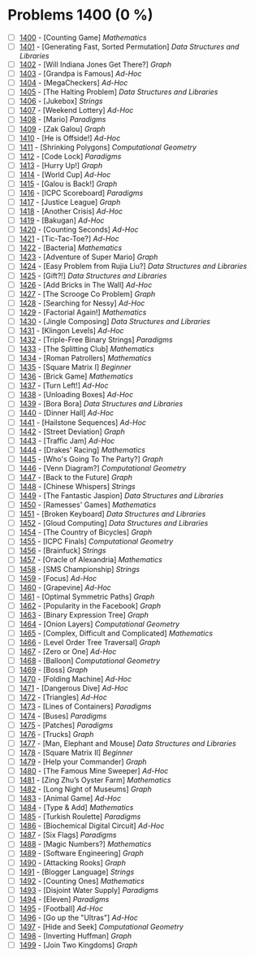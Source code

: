 # Problems 1400 (0 %)


- [ ] [1400](https://www.beecrowd.com.br/judge/pt/problems/view/1400) - [Counting Game] *Mathematics*
- [ ] [1401](https://www.beecrowd.com.br/judge/pt/problems/view/1401) - [Generating Fast, Sorted Permutation] *Data Structures and Libraries*
- [ ] [1402](https://www.beecrowd.com.br/judge/pt/problems/view/1402) - [Will Indiana Jones Get There?] *Graph*
- [ ] [1403](https://www.beecrowd.com.br/judge/pt/problems/view/1403) - [Grandpa is Famous] *Ad-Hoc*
- [ ] [1404](https://www.beecrowd.com.br/judge/pt/problems/view/1404) - [MegaCheckers] *Ad-Hoc*
- [ ] [1405](https://www.beecrowd.com.br/judge/pt/problems/view/1405) - [The Halting Problem] *Data Structures and Libraries*
- [ ] [1406](https://www.beecrowd.com.br/judge/pt/problems/view/1406) - [Jukebox] *Strings*
- [ ] [1407](https://www.beecrowd.com.br/judge/pt/problems/view/1407) - [Weekend Lottery] *Ad-Hoc*
- [ ] [1408](https://www.beecrowd.com.br/judge/pt/problems/view/1408) - [Mario] *Paradigms*
- [ ] [1409](https://www.beecrowd.com.br/judge/pt/problems/view/1409) - [Zak Galou] *Graph*
- [ ] [1410](https://www.beecrowd.com.br/judge/pt/problems/view/1410) - [He is Offside!] *Ad-Hoc*
- [ ] [1411](https://www.beecrowd.com.br/judge/pt/problems/view/1411) - [Shrinking Polygons] *Computational Geometry*
- [ ] [1412](https://www.beecrowd.com.br/judge/pt/problems/view/1412) - [Code Lock] *Paradigms*
- [ ] [1413](https://www.beecrowd.com.br/judge/pt/problems/view/1413) - [Hurry Up!] *Graph*
- [ ] [1414](https://www.beecrowd.com.br/judge/pt/problems/view/1414) - [World Cup] *Ad-Hoc*
- [ ] [1415](https://www.beecrowd.com.br/judge/pt/problems/view/1415) - [Galou is Back!] *Graph*
- [ ] [1416](https://www.beecrowd.com.br/judge/pt/problems/view/1416) - [ICPC Scoreboard] *Paradigms*
- [ ] [1417](https://www.beecrowd.com.br/judge/pt/problems/view/1417) - [Justice League] *Graph*
- [ ] [1418](https://www.beecrowd.com.br/judge/pt/problems/view/1418) - [Another Crisis] *Ad-Hoc*
- [ ] [1419](https://www.beecrowd.com.br/judge/pt/problems/view/1419) - [Bakugan] *Ad-Hoc*
- [ ] [1420](https://www.beecrowd.com.br/judge/pt/problems/view/1420) - [Counting Seconds] *Ad-Hoc*
- [ ] [1421](https://www.beecrowd.com.br/judge/pt/problems/view/1421) - [Tic-Tac-Toe?] *Ad-Hoc*
- [ ] [1422](https://www.beecrowd.com.br/judge/pt/problems/view/1422) - [Bacteria] *Mathematics*
- [ ] [1423](https://www.beecrowd.com.br/judge/pt/problems/view/1423) - [Adventure of Super Mario] *Graph*
- [ ] [1424](https://www.beecrowd.com.br/judge/pt/problems/view/1424) - [Easy Problem from Rujia Liu?] *Data Structures and Libraries*
- [ ] [1425](https://www.beecrowd.com.br/judge/pt/problems/view/1425) - [Gift?!] *Data Structures and Libraries*
- [ ] [1426](https://www.beecrowd.com.br/judge/pt/problems/view/1426) - [Add Bricks in The Wall] *Ad-Hoc*
- [ ] [1427](https://www.beecrowd.com.br/judge/pt/problems/view/1427) - [The Scrooge Co Problem] *Graph*
- [ ] [1428](https://www.beecrowd.com.br/judge/pt/problems/view/1428) - [Searching for Nessy] *Ad-Hoc*
- [ ] [1429](https://www.beecrowd.com.br/judge/pt/problems/view/1429) - [Factorial Again!] *Mathematics*
- [ ] [1430](https://www.beecrowd.com.br/judge/pt/problems/view/1430) - [Jingle Composing] *Data Structures and Libraries*
- [ ] [1431](https://www.beecrowd.com.br/judge/pt/problems/view/1431) - [Klingon Levels] *Ad-Hoc*
- [ ] [1432](https://www.beecrowd.com.br/judge/pt/problems/view/1432) - [Triple-Free Binary Strings] *Paradigms*
- [ ] [1433](https://www.beecrowd.com.br/judge/pt/problems/view/1433) - [The Splitting Club] *Mathematics*
- [ ] [1434](https://www.beecrowd.com.br/judge/pt/problems/view/1434) - [Roman Patrollers] *Mathematics*
- [ ] [1435](https://www.beecrowd.com.br/judge/pt/problems/view/1435) - [Square Matrix I] *Beginner*
- [ ] [1436](https://www.beecrowd.com.br/judge/pt/problems/view/1436) - [Brick Game] *Mathematics*
- [ ] [1437](https://www.beecrowd.com.br/judge/pt/problems/view/1437) - [Turn Left!] *Ad-Hoc*
- [ ] [1438](https://www.beecrowd.com.br/judge/pt/problems/view/1438) - [Unloading Boxes] *Ad-Hoc*
- [ ] [1439](https://www.beecrowd.com.br/judge/pt/problems/view/1439) - [Bora Bora] *Data Structures and Libraries*
- [ ] [1440](https://www.beecrowd.com.br/judge/pt/problems/view/1440) - [Dinner Hall] *Ad-Hoc*
- [ ] [1441](https://www.beecrowd.com.br/judge/pt/problems/view/1441) - [Hailstone Sequences] *Ad-Hoc*
- [ ] [1442](https://www.beecrowd.com.br/judge/pt/problems/view/1442) - [Street Deviation] *Graph*
- [ ] [1443](https://www.beecrowd.com.br/judge/pt/problems/view/1443) - [Traffic Jam] *Ad-Hoc*
- [ ] [1444](https://www.beecrowd.com.br/judge/pt/problems/view/1444) - [Drakes' Racing] *Mathematics*
- [ ] [1445](https://www.beecrowd.com.br/judge/pt/problems/view/1445) - [Who's Going To The Party?] *Graph*
- [ ] [1446](https://www.beecrowd.com.br/judge/pt/problems/view/1446) - [Venn Diagram?] *Computational Geometry*
- [ ] [1447](https://www.beecrowd.com.br/judge/pt/problems/view/1447) - [Back to the Future] *Graph*
- [ ] [1448](https://www.beecrowd.com.br/judge/pt/problems/view/1448) - [Chinese Whispers] *Strings*
- [ ] [1449](https://www.beecrowd.com.br/judge/pt/problems/view/1449) - [The Fantastic Jaspion] *Data Structures and Libraries*
- [ ] [1450](https://www.beecrowd.com.br/judge/pt/problems/view/1450) - [Ramesses' Games] *Mathematics*
- [ ] [1451](https://www.beecrowd.com.br/judge/pt/problems/view/1451) - [Broken Keyboard] *Data Structures and Libraries*
- [ ] [1452](https://www.beecrowd.com.br/judge/pt/problems/view/1452) - [Gloud Computing] *Data Structures and Libraries*
- [ ] [1454](https://www.beecrowd.com.br/judge/pt/problems/view/1454) - [The Country of Bicycles] *Graph*
- [ ] [1455](https://www.beecrowd.com.br/judge/pt/problems/view/1455) - [ICPC Finals] *Computational Geometry*
- [ ] [1456](https://www.beecrowd.com.br/judge/pt/problems/view/1456) - [Brainfuck] *Strings*
- [ ] [1457](https://www.beecrowd.com.br/judge/pt/problems/view/1457) - [Oracle of Alexandria] *Mathematics*
- [ ] [1458](https://www.beecrowd.com.br/judge/pt/problems/view/1458) - [SMS Championship] *Strings*
- [ ] [1459](https://www.beecrowd.com.br/judge/pt/problems/view/1459) - [Focus] *Ad-Hoc*
- [ ] [1460](https://www.beecrowd.com.br/judge/pt/problems/view/1460) - [Grapevine] *Ad-Hoc*
- [ ] [1461](https://www.beecrowd.com.br/judge/pt/problems/view/1461) - [Optimal Symmetric Paths] *Graph*
- [ ] [1462](https://www.beecrowd.com.br/judge/pt/problems/view/1462) - [Popularity in the Facebook] *Graph*
- [ ] [1463](https://www.beecrowd.com.br/judge/pt/problems/view/1463) - [Binary Expression Tree] *Graph*
- [ ] [1464](https://www.beecrowd.com.br/judge/pt/problems/view/1464) - [Onion Layers] *Computational Geometry*
- [ ] [1465](https://www.beecrowd.com.br/judge/pt/problems/view/1465) - [Complex, Difficult and Complicated] *Mathematics*
- [ ] [1466](https://www.beecrowd.com.br/judge/pt/problems/view/1466) - [Level Order Tree Traversal] *Graph*
- [ ] [1467](https://www.beecrowd.com.br/judge/pt/problems/view/1467) - [Zero or One] *Ad-Hoc*
- [ ] [1468](https://www.beecrowd.com.br/judge/pt/problems/view/1468) - [Balloon] *Computational Geometry*
- [ ] [1469](https://www.beecrowd.com.br/judge/pt/problems/view/1469) - [Boss] *Graph*
- [ ] [1470](https://www.beecrowd.com.br/judge/pt/problems/view/1470) - [Folding Machine] *Ad-Hoc*
- [ ] [1471](https://www.beecrowd.com.br/judge/pt/problems/view/1471) - [Dangerous Dive] *Ad-Hoc*
- [ ] [1472](https://www.beecrowd.com.br/judge/pt/problems/view/1472) - [Triangles] *Ad-Hoc*
- [ ] [1473](https://www.beecrowd.com.br/judge/pt/problems/view/1473) - [Lines of Containers] *Paradigms*
- [ ] [1474](https://www.beecrowd.com.br/judge/pt/problems/view/1474) - [Buses] *Paradigms*
- [ ] [1475](https://www.beecrowd.com.br/judge/pt/problems/view/1475) - [Patches] *Paradigms*
- [ ] [1476](https://www.beecrowd.com.br/judge/pt/problems/view/1476) - [Trucks] *Graph*
- [ ] [1477](https://www.beecrowd.com.br/judge/pt/problems/view/1477) - [Man, Elephant and Mouse] *Data Structures and Libraries*
- [ ] [1478](https://www.beecrowd.com.br/judge/pt/problems/view/1478) - [Square Matrix II] *Beginner*
- [ ] [1479](https://www.beecrowd.com.br/judge/pt/problems/view/1479) - [Help your Commander] *Graph*
- [ ] [1480](https://www.beecrowd.com.br/judge/pt/problems/view/1480) - [The Famous Mine Sweeper] *Ad-Hoc*
- [ ] [1481](https://www.beecrowd.com.br/judge/pt/problems/view/1481) - [Zing Zhu’s Oyster Farm] *Mathematics*
- [ ] [1482](https://www.beecrowd.com.br/judge/pt/problems/view/1482) - [Long Night of Museums] *Graph*
- [ ] [1483](https://www.beecrowd.com.br/judge/pt/problems/view/1483) - [Animal Game] *Ad-Hoc*
- [ ] [1484](https://www.beecrowd.com.br/judge/pt/problems/view/1484) - [Type & Add] *Mathematics*
- [ ] [1485](https://www.beecrowd.com.br/judge/pt/problems/view/1485) - [Turkish Roulette] *Paradigms*
- [ ] [1486](https://www.beecrowd.com.br/judge/pt/problems/view/1486) - [Biochemical Digital Circuit] *Ad-Hoc*
- [ ] [1487](https://www.beecrowd.com.br/judge/pt/problems/view/1487) - [Six Flags] *Paradigms*
- [ ] [1488](https://www.beecrowd.com.br/judge/pt/problems/view/1488) - [Magic Numbers?] *Mathematics*
- [ ] [1489](https://www.beecrowd.com.br/judge/pt/problems/view/1489) - [Software Engineering] *Graph*
- [ ] [1490](https://www.beecrowd.com.br/judge/pt/problems/view/1490) - [Attacking Rooks] *Graph*
- [ ] [1491](https://www.beecrowd.com.br/judge/pt/problems/view/1491) - [Blogger Language] *Strings*
- [ ] [1492](https://www.beecrowd.com.br/judge/pt/problems/view/1492) - [Counting Ones] *Mathematics*
- [ ] [1493](https://www.beecrowd.com.br/judge/pt/problems/view/1493) - [Disjoint Water Supply] *Paradigms*
- [ ] [1494](https://www.beecrowd.com.br/judge/pt/problems/view/1494) - [Eleven] *Paradigms*
- [ ] [1495](https://www.beecrowd.com.br/judge/pt/problems/view/1495) - [Football] *Ad-Hoc*
- [ ] [1496](https://www.beecrowd.com.br/judge/pt/problems/view/1496) - [Go up the "Ultras"] *Ad-Hoc*
- [ ] [1497](https://www.beecrowd.com.br/judge/pt/problems/view/1497) - [Hide and Seek] *Computational Geometry*
- [ ] [1498](https://www.beecrowd.com.br/judge/pt/problems/view/1498) - [Inverting Huffman] *Graph*
- [ ] [1499](https://www.beecrowd.com.br/judge/pt/problems/view/1499) - [Join Two Kingdoms] *Graph*